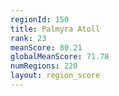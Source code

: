 ```yaml
---
regionId: 150
title: Palmyra Atoll
rank: 23
meanScore: 80.21
globalMeanScore: 71.78
numRegions: 220
layout: region_score
---
```

